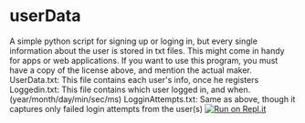 # userData
A simple python script for signing up or loging in, but every single information about the user is stored in txt files. This might come in handy for apps or web applications.
If you want to use this program, you must have a copy of the license above, and mention the actual maker.
UserData.txt: This file contains each user's info, once he registers
Loggedin.txt: This file contains which user logged in, and when. (year/month/day/min/sec/ms)
LogginAttempts.txt: Same as above, though it captures only failed login attempts from the user(s)
[![Run on Repl.it](https://repl.it/badge/github/dmarakom6/userData)](https://repl.it/github/dmarakom6/userData)
